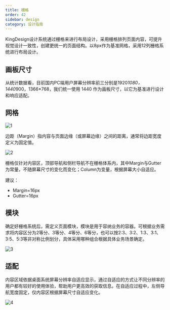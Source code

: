 ```yaml
---
title: 栅格
order: 42
sidebar: design
category: 设计指南
---
```



KingDesign设计系统通过栅格来进⾏布局设计，采⽤栅格排列⻚⾯内容，可提升视觉设计⼀致性，创建更统⼀的⻚⾯结构。以8px作为基准⽹格，采⽤12列栅格系统进⾏布局设计。



## 画板尺⼨

从统计数据看，⽬前国内PC端⽤户屏幕分辨率前三分别是1920*1080，1440*900，1366*768，我们统⼀使⽤ 1440 作为画板尺⼨，以它为基准进⾏设计和响应适配。



## ⽹格

![1](/imgs/design/guide/2-1.png)

边距（Margin）指内容与⻚⾯边缘（或屏幕边缘）之间的距离，通常将边距宽度定义为固定值。

![2](/imgs/design/guide/2-2.png)

栅格仅针对内容区，顶部导航和侧栏导航不在栅格体系内，其中Margin与Gutter为常量，不随屏幕尺⼨的变化⽽变化；Column为变量，根据屏幕⼤⼩⾃适应。

建议：

- Margin=16px
- Gutter=16px



## 模块

确定好栅格系统后，需定义⻚⾯模块，模块是⽤于容纳业务的容器。可根据业务需求将内容区分为2等分、3等分、4等分、6等分，也可以按2:3、3:2、1:3、3:1、3:5、5:3等⾮对称⽐例划分，具体采⽤哪种组合根据具体业务场景确定。

![3](/imgs/design/guide/2-3.png)



## 适配

内容区域依据桌⾯系统屏幕分辨率⾃适应显示，通过⾃适应的⽅式让不同分辨率的⽤户都有较好的使⽤体验，帮助⽤户更⾼效的获取信息。在⾃适应过程中，左侧导航宽度固定，仅内容区根据屏幕尺⼨⾃适应变化。

![4](/imgs/design/guide/2-4.png)